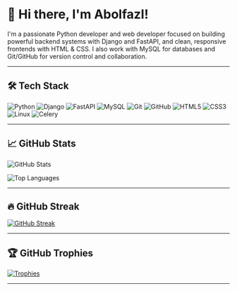 # 👋 Hi there, I'm Abolfazl!

I'm a passionate Python developer and web developer focused on building powerful backend systems with Django and FastAPI, and clean, responsive frontends with HTML & CSS. I also work with MySQL for databases and Git/GitHub for version control and collaboration.

---

## 🛠️ Tech Stack

![Python](https://img.shields.io/badge/-Python-333?style=flat&logo=python)
![Django](https://img.shields.io/badge/-Django-092E20?style=flat&logo=django)
![FastAPI](https://img.shields.io/badge/-FastAPI-009688?style=flat&logo=fastapi)
![MySQL](https://img.shields.io/badge/-MySQL-4479A1?style=flat&logo=mysql&logoColor=white)
![Git](https://img.shields.io/badge/-Git-F05032?style=flat&logo=git&logoColor=white)
![GitHub](https://img.shields.io/badge/-GitHub-181717?style=flat&logo=github)
![HTML5](https://img.shields.io/badge/-HTML5-E34F26?style=flat&logo=html5&logoColor=white)
![CSS3](https://img.shields.io/badge/-CSS3-1572B6?style=flat&logo=css3)
![Linux](https://img.shields.io/badge/-Linux-FCC624?style=flat&logo=linux&logoColor=black)
![Celery](https://img.shields.io/badge/-Celery-37814A?style=flat&logo=celery&logoColor=white)


---

## 📈 GitHub Stats

![GitHub Stats](https://github-readme-stats.vercel.app/api?username=namdarabolfazll&show_icons=true&theme=dark)

![Top Languages](https://github-readme-stats.vercel.app/api/top-langs/?username=namdarabolfazll&layout=compact&theme=dark)

---

## 🔥 GitHub Streak

[![GitHub Streak](https://streak-stats.demolab.com?user=namdarabolfazll&theme=dark)](https://git.io/streak-stats)

---

## 🏆 GitHub Trophies

[![Trophies](https://github-profile-trophy.vercel.app/?username=namdarabolfazll&theme=darkhub&no-frame=true&row=1)](https://github.com/ryo-ma/github-profile-trophy)

---
